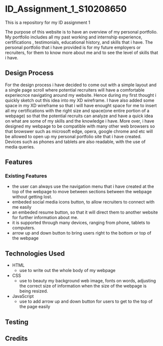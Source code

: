 # ID_Assignment_1_S10208650
This is a repository for my ID assignment 1 

The purpose of this website is to have an overview of my personal portfolio. My portfolio includes all my past working and internship experience, certifications , testimonials, educational history, and skills that i have. The personal portfolio that i have provided is for my future employers or recruiters, for them to know more about me and to see the level of skills that i have.

## Design Process
For the design process i have decided to come out with a simple layout and a single page scroll where potential recruiters will have a comfortable experiecnce navigating around my website. Hence during my first thought i quickly sketch out this idea into my XD wireframe. I have also added some space in my XD wireframe so that i will have enought space for me to insert all my certifications with the right size and space(one entire portion of a webpage) so that the potential recruits can analyze and have a quick idea on what are some of my skills and the knowledge i have. More over, i have designed my webpage to be compatible with many other web browsers so that browswer such as microsoft edge, opera, google chrome and etc will be allowed to open up my personal portfolio site that i have created. Devices such as phones and tablets are also readable, with the use of media queries.



## Features
### Existing Features
- the user can always use the navigation menu that i have created at the top of the webpage to move between sections between the webpage without getting lost.
- embeded social media icons button, to allow recruiters to connect with me easily 
- an embeded resume button, so that it will direct them to another website for further information about me.
- it is supported through many devices, ranging from phone, tablets to computers.
- arrow up and down button to bring users right to the bottom or top of the webpage

## Technologies Used
- HTML
  - use to write out the whole body of my webpage
- CSS
  - use to beauty my background web image, fonts on words, adjusting the correct size of information when the size of the webpage is being resized.   
- JavaScript
  - use to add arrow up and down button for users to get to the top of the page easily
## Testing

## Credits


